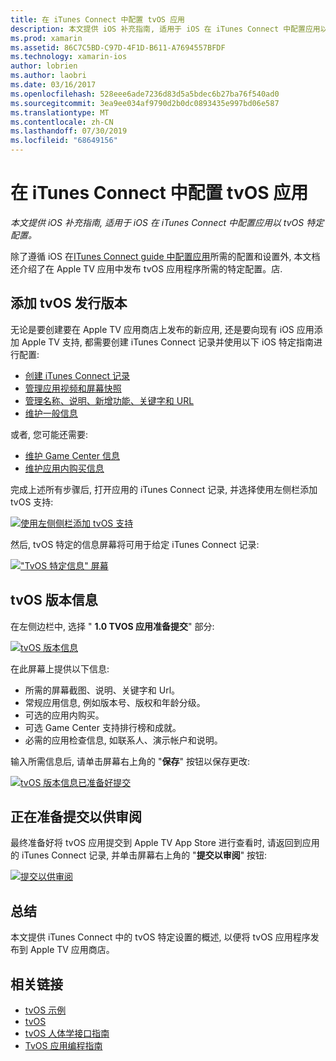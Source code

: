 ```yaml
---
title: 在 iTunes Connect 中配置 tvOS 应用
description: 本文提供 iOS 补充指南, 适用于 iOS 在 iTunes Connect 中配置应用以 tvOS 特定配置。
ms.prod: xamarin
ms.assetid: 86C7C5BD-C97D-4F1D-B611-A7694557BFDF
ms.technology: xamarin-ios
author: lobrien
ms.author: laobri
ms.date: 03/16/2017
ms.openlocfilehash: 528eee6ade7236d83d5a5bdec6b27ba76f540ad0
ms.sourcegitcommit: 3ea9ee034af9790d2b0dc0893435e997bd06e587
ms.translationtype: MT
ms.contentlocale: zh-CN
ms.lasthandoff: 07/30/2019
ms.locfileid: "68649156"
---
```

# <a name="configure-your-tvos-app-in-itunes-connect"></a>在 iTunes Connect 中配置 tvOS 应用

_本文提供 iOS 补充指南, 适用于 iOS 在 iTunes Connect 中配置应用以 tvOS 特定配置。_


除了遵循 iOS 在[ITunes Connect guide 中配置应用](~/ios/deploy-test/app-distribution/app-store-distribution/itunesconnect.md)所需的配置和设置外, 本文档还介绍了在 Apple TV 应用中发布 tvOS 应用程序所需的特定配置。店.

<a name="Adding-a-tvOS-Release-Version" />

## <a name="adding-a-tvos-release-version"></a>添加 tvOS 发行版本

无论是要创建要在 Apple TV 应用商店上发布的新应用, 还是要向现有 iOS 应用添加 Apple TV 支持, 都需要创建 iTunes Connect 记录并使用以下 iOS 特定指南进行配置:

- [创建 iTunes Connect 记录](~/ios/deploy-test/app-distribution/app-store-distribution/itunesconnect.md#creating)
- [管理应用视频和屏幕快照](~/ios/deploy-test/app-distribution/app-store-distribution/itunesconnect.md#managing)
- [管理名称、说明、新增功能、关键字和 URL](~/ios/deploy-test/app-distribution/app-store-distribution/itunesconnect.md#metadata)
- [维护一般信息](~/ios/deploy-test/app-distribution/app-store-distribution/itunesconnect.md#general)

或者, 您可能还需要:

- [维护 Game Center 信息](~/ios/deploy-test/app-distribution/app-store-distribution/itunesconnect.md#game-center)
- [维护应用内购买信息](~/ios/deploy-test/app-distribution/app-store-distribution/itunesconnect.md#iap)

完成上述所有步骤后, 打开应用的 iTunes Connect 记录, 并选择使用左侧栏添加 tvOS 支持:

[![](itunes-connect-images/connect01.png "使用左侧侧栏添加 tvOS 支持")](itunes-connect-images/connect01.png#lightbox)

然后, tvOS 特定的信息屏幕将可用于给定 iTunes Connect 记录:

[![](itunes-connect-images/connect02.png "\"TvOS 特定信息\" 屏幕")](itunes-connect-images/connect02.png#lightbox)

<a name="tvOS-Version-Information" />

## <a name="tvos-version-information"></a>tvOS 版本信息

在左侧边栏中, 选择 " **1.0 TVOS 应用准备提交**" 部分:

[![](itunes-connect-images/connect03.png "tvOS 版本信息")](itunes-connect-images/connect03.png#lightbox)

在此屏幕上提供以下信息:

- 所需的屏幕截图、说明、关键字和 Url。
- 常规应用信息, 例如版本号、版权和年龄分级。
- 可选的应用内购买。
- 可选 Game Center 支持排行榜和成就。
- 必需的应用检查信息, 如联系人、演示帐户和说明。

输入所需信息后, 请单击屏幕右上角的 "**保存**" 按钮以保存更改:

[![](itunes-connect-images/connect04.png "tvOS 版本信息已准备好提交")](itunes-connect-images/connect04.png#lightbox)

<a name="Submitting-for-Review" />

## <a name="preparing-to-submit-for-review"></a>正在准备提交以供审阅

最终准备好将 tvOS 应用提交到 Apple TV App Store 进行查看时, 请返回到应用的 iTunes Connect 记录, 并单击屏幕右上角的 "**提交以审阅**" 按钮:

[![](itunes-connect-images/connect05.png "提交以供审阅")](itunes-connect-images/connect05.png#lightbox)

<a name="Summary" />

## <a name="summary"></a>总结

本文提供 iTunes Connect 中的 tvOS 特定设置的概述, 以便将 tvOS 应用程序发布到 Apple TV 应用商店。



## <a name="related-links"></a>相关链接

- [tvOS 示例](https://docs.microsoft.com/samples/browse/?products=xamarin&term=Xamarin.iOS+tvOS)
- [tvOS](https://developer.apple.com/tvos/)
- [tvOS 人体学接口指南](https://developer.apple.com/tvos/human-interface-guidelines/)
- [TvOS 应用编程指南](https://developer.apple.com/library/prerelease/tvos/documentation/General/Conceptual/AppleTV_PG/)
